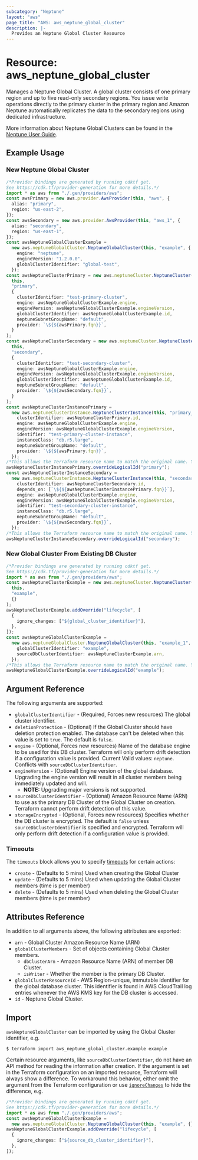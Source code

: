 ```yaml
---
subcategory: "Neptune"
layout: "aws"
page_title: "AWS: aws_neptune_global_cluster"
description: |-
  Provides an Neptune Global Cluster Resource
---
```


# Resource: aws\_neptune\_global\_cluster

Manages a Neptune Global Cluster. A global cluster consists of one primary region and up to five read-only secondary regions. You issue write operations directly to the primary cluster in the primary region and Amazon Neptune automatically replicates the data to the secondary regions using dedicated infrastructure.

More information about Neptune Global Clusters can be found in the [Neptune User Guide](https://docs.aws.amazon.com/neptune/latest/userguide/neptune-global-database.html).

## Example Usage

### New Neptune Global Cluster

```typescript
/*Provider bindings are generated by running cdktf get.
See https://cdk.tf/provider-generation for more details.*/
import * as aws from "./.gen/providers/aws";
const awsPrimary = new aws.provider.AwsProvider(this, "aws", {
  alias: "primary",
  region: "us-east-2",
});
const awsSecondary = new aws.provider.AwsProvider(this, "aws_1", {
  alias: "secondary",
  region: "us-east-1",
});
const awsNeptuneGlobalClusterExample =
  new aws.neptuneGlobalCluster.NeptuneGlobalCluster(this, "example", {
    engine: "neptune",
    engineVersion: "1.2.0.0",
    globalClusterIdentifier: "global-test",
  });
const awsNeptuneClusterPrimary = new aws.neptuneCluster.NeptuneCluster(
  this,
  "primary",
  {
    clusterIdentifier: "test-primary-cluster",
    engine: awsNeptuneGlobalClusterExample.engine,
    engineVersion: awsNeptuneGlobalClusterExample.engineVersion,
    globalClusterIdentifier: awsNeptuneGlobalClusterExample.id,
    neptuneSubnetGroupName: "default",
    provider: `\${${awsPrimary.fqn}}`,
  }
);
const awsNeptuneClusterSecondary = new aws.neptuneCluster.NeptuneCluster(
  this,
  "secondary",
  {
    clusterIdentifier: "test-secondary-cluster",
    engine: awsNeptuneGlobalClusterExample.engine,
    engineVersion: awsNeptuneGlobalClusterExample.engineVersion,
    globalClusterIdentifier: awsNeptuneGlobalClusterExample.id,
    neptuneSubnetGroupName: "default",
    provider: `\${${awsSecondary.fqn}}`,
  }
);
const awsNeptuneClusterInstancePrimary =
  new aws.neptuneClusterInstance.NeptuneClusterInstance(this, "primary_5", {
    clusterIdentifier: awsNeptuneClusterPrimary.id,
    engine: awsNeptuneGlobalClusterExample.engine,
    engineVersion: awsNeptuneGlobalClusterExample.engineVersion,
    identifier: "test-primary-cluster-instance",
    instanceClass: "db.r5.large",
    neptuneSubnetGroupName: "default",
    provider: `\${${awsPrimary.fqn}}`,
  });
/*This allows the Terraform resource name to match the original name. You can remove the call if you don't need them to match.*/
awsNeptuneClusterInstancePrimary.overrideLogicalId("primary");
const awsNeptuneClusterInstanceSecondary =
  new aws.neptuneClusterInstance.NeptuneClusterInstance(this, "secondary_6", {
    clusterIdentifier: awsNeptuneClusterSecondary.id,
    depends_on: [`\${${awsNeptuneClusterInstancePrimary.fqn}}`],
    engine: awsNeptuneGlobalClusterExample.engine,
    engineVersion: awsNeptuneGlobalClusterExample.engineVersion,
    identifier: "test-secondary-cluster-instance",
    instanceClass: "db.r5.large",
    neptuneSubnetGroupName: "default",
    provider: `\${${awsSecondary.fqn}}`,
  });
/*This allows the Terraform resource name to match the original name. You can remove the call if you don't need them to match.*/
awsNeptuneClusterInstanceSecondary.overrideLogicalId("secondary");

```

### New Global Cluster From Existing DB Cluster

```typescript
/*Provider bindings are generated by running cdktf get.
See https://cdk.tf/provider-generation for more details.*/
import * as aws from "./.gen/providers/aws";
const awsNeptuneClusterExample = new aws.neptuneCluster.NeptuneCluster(
  this,
  "example",
  {}
);
awsNeptuneClusterExample.addOverride("lifecycle", [
  {
    ignore_changes: ["${global_cluster_identifier}"],
  },
]);
const awsNeptuneGlobalClusterExample =
  new aws.neptuneGlobalCluster.NeptuneGlobalCluster(this, "example_1", {
    globalClusterIdentifier: "example",
    sourceDbClusterIdentifier: awsNeptuneClusterExample.arn,
  });
/*This allows the Terraform resource name to match the original name. You can remove the call if you don't need them to match.*/
awsNeptuneGlobalClusterExample.overrideLogicalId("example");

```

## Argument Reference

The following arguments are supported:

* `globalClusterIdentifier` - (Required, Forces new resources) The global cluster identifier.
* `deletionProtection` - (Optional) If the Global Cluster should have deletion protection enabled. The database can't be deleted when this value is set to `true`. The default is `false`.
* `engine` - (Optional, Forces new resources) Name of the database engine to be used for this DB cluster. Terraform will only perform drift detection if a configuration value is provided. Current Valid values: `neptune`. Conflicts with `sourceDbClusterIdentifier`.
* `engineVersion` - (Optional) Engine version of the global database. Upgrading the engine version will result in all cluster members being immediately updated and will.
  * **NOTE:** Upgrading major versions is not supported.
* `sourceDbClusterIdentifier` - (Optional) Amazon Resource Name (ARN) to use as the primary DB Cluster of the Global Cluster on creation. Terraform cannot perform drift detection of this value.
* `storageEncrypted` - (Optional, Forces new resources) Specifies whether the DB cluster is encrypted. The default is `false` unless `sourceDbClusterIdentifier` is specified and encrypted. Terraform will only perform drift detection if a configuration value is provided.

### Timeouts

The `timeouts` block allows you to specify [timeouts](https://www.terraform.io/docs/configuration/blocks/resources/syntax.html#operation-timeouts) for certain actions:

* `create` - (Defaults to 5 mins) Used when creating the Global Cluster
* `update` - (Defaults to 5 mins) Used when updating the Global Cluster members (time is per member)
* `delete` - (Defaults to 5 mins) Used when deleting the Global Cluster members (time is per member)

## Attributes Reference

In addition to all arguments above, the following attributes are exported:

* `arn` - Global Cluster Amazon Resource Name (ARN)
* `globalClusterMembers` - Set of objects containing Global Cluster members.
  * `dbClusterArn` - Amazon Resource Name (ARN) of member DB Cluster.
  * `isWriter` - Whether the member is the primary DB Cluster.
* `globalClusterResourceId` - AWS Region-unique, immutable identifier for the global database cluster. This identifier is found in AWS CloudTrail log entries whenever the AWS KMS key for the DB cluster is accessed.
* `id` - Neptune Global Cluster.

## Import

`awsNeptuneGlobalCluster` can be imported by using the Global Cluster identifier, e.g.

```console
$ terraform import aws_neptune_global_cluster.example example
```

Certain resource arguments, like `sourceDbClusterIdentifier`, do not have an API method for reading the information after creation. If the argument is set in the Terraform configuration on an imported resource, Terraform will always show a difference. To workaround this behavior, either omit the argument from the Terraform configuration or use [`ignoreChanges`](https://www.terraform.io/docs/configuration/meta-arguments/lifecycle.html#ignore_changes) to hide the difference, e.g.

```typescript
/*Provider bindings are generated by running cdktf get.
See https://cdk.tf/provider-generation for more details.*/
import * as aws from "./.gen/providers/aws";
const awsNeptuneGlobalClusterExample =
  new aws.neptuneGlobalCluster.NeptuneGlobalCluster(this, "example", {});
awsNeptuneGlobalClusterExample.addOverride("lifecycle", [
  {
    ignore_changes: ["${source_db_cluster_identifier}"],
  },
]);

```
